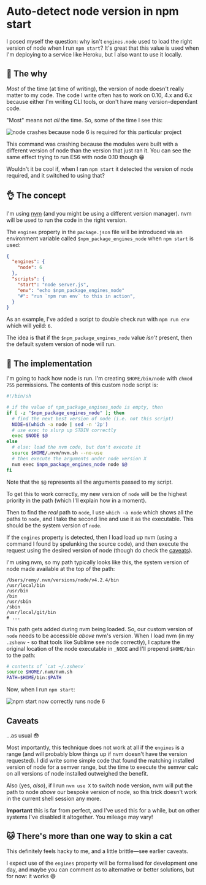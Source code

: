 # Auto-detect node version in npm start

I posed myself the question: why isn't `engines.node` used to load the right version of node when I run `npm start`? It's great that this value is used when I'm deploying to a service like Heroku, but I also want to use it locally.

<!--more-->

## 👋 The why

*Most* of the time (at time of writing), the version of node doesn't really matter to my code. The code I write often has to work on 0.10, 4.x and 6.x because either I'm writing CLI tools, or don't have many version-dependant code.

"Most" means not *all* the time. So, some of the time I see this:

![node crashes because node 6 is required for this particular project](/images/node-5-required.png)

This command was crashing because the modules were built with a different version of node than the version that just ran it. You can see the same effect trying to run ES6 with node 0.10 though 😁

Wouldn't it be cool if, when I ran `npm start` it detected the version of node required, and it switched to using that?

## 👌 The concept

I'm using [nvm](https://github.com/creationix/nvm) (and you might be using a different version manager). nvm will be used to run the code in the right version.

The `engines` property in the `package.json` file will be introduced via an environment variable called `$npm_package_engines_node` when `npm start` is used:

```json
{
  "engines": {
    "node": 6
  },
  "scripts": {
    "start": "node server.js",
    "env": "echo $npm_package_engines_node"
    "#": "run `npm run env` to this in action",
  }
}
```

As an example, I've added a script to double check run with `npm run env` which will yeild: `6`.

The idea is that if the `$npm_package_engines_node` value *isn't* present, then the default system version of node will run.

## 👊 The implementation

I'm going to hack how node is run. I'm creating `$HOME/bin/node` with `chmod 755` permissions. The contents of this custom node script is:

```bash
#!/bin/sh

# if the value of npm_package_engines_node is empty, then
if [ -z "$npm_package_engines_node" ]; then
  # find the next best version of node (i.e. not this script)
  NODE=$(which -a node | sed -n '2p')
  # use exec to slurp up STDIN correctly
  exec $NODE $@
else
  # else: load the nvm code, but don't execute it
  source $HOME/.nvm/nvm.sh --no-use
  # then execute the arguments under node version X
  nvm exec $npm_package_engines_node node $@
fi
```

Note that the `$@` represents all the arguments passed to my script.

To get this to work correctly, my new version of `node` will be the highest priority in the path (which I'll explain how in a moment).

Then to find the *real* path to `node`, I use `which -a node` which shows all the paths to `node`, and I take the second line and use it as the executable. This should be the system version of `node`.

If the `engines` property is detected, then I load load up nvm (using a command I found by spelunking the source code), and then execute the request using the desired version of node (though do check the [caveats](#caveats)).

I'm using nvm, so my path typically looks like this, the system version of node made available at the top of the path:

```text
/Users/remy/.nvm/versions/node/v4.2.4/bin
/usr/local/bin
/usr/bin
/bin
/usr/sbin
/sbin
/usr/local/git/bin
# ...
```

This path gets added during nvm being loaded. So, our custom version of `node` needs to be accessible *above* nvm's version. When I load nvm (in my `.zshenv` - so that tools like Sublime see node correctly), I capture the original location of the node executable in `_NODE` and I'll prepend `$HOME/bin` to the path:

```bash
# contents of `cat ~/.zshenv`
source $HOME/.nvm/nvm.sh
PATH=$HOME/bin:$PATH
```

Now, when I run `npm start`:

![npm start now correctly runs node 6](/images/switching-to-node-5.png)

## Caveats

…as usual 😳

Most importantly, this technique does not work at all if the `engines` is a range (and will probably blow things up if nvm doesn't have the version requested). I did write some simple code that found the matching installed version of node for a semver range, but the time to execute the semver calc on all versions of node installed outweighed the benefit.

Also (yes, *also*), if I run `nvm use X` to switch node version, nvm will put the path to node *above* our bespoke version of node, so this trick doesn't work in the current shell session any more.

**Important** this is far from perfect, and I've used this for a while, but on other systems I've disabled it altogether. You mileage may vary!

## 🐱 There's more than one way to skin a cat

This definitely feels hacky to me, and a little brittle—see earlier caveats.

I expect use of the `engines` property will be formalised for development one day, and maybe you can comment as to alternative or better solutions, but for now: it works 😄
